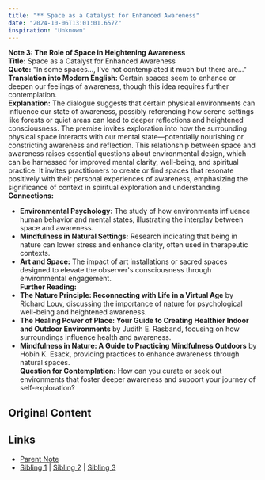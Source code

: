 ```yaml
---
title: "** Space as a Catalyst for Enhanced Awareness"
date: "2024-10-06T13:01:01.657Z"
inspiration: "Unknown"
---
```


  
**Note 3: The Role of Space in Heightening Awareness**  
**Title:** Space as a Catalyst for Enhanced Awareness  
**Quote:** "In some spaces..., I’ve not contemplated it much but there are..."  
**Translation into Modern English:** Certain spaces seem to enhance or deepen our feelings of awareness, though this idea requires further contemplation.  
**Explanation:** The dialogue suggests that certain physical environments can influence our state of awareness, possibly referencing how serene settings like forests or quiet areas can lead to deeper reflections and heightened consciousness. The premise invites exploration into how the surrounding physical space interacts with our mental state—potentially nourishing or constricting awareness and reflection. This relationship between space and awareness raises essential questions about environmental design, which can be harnessed for improved mental clarity, well-being, and spiritual practice. It invites practitioners to create or find spaces that resonate positively with their personal experiences of awareness, emphasizing the significance of context in spiritual exploration and understanding.  
**Connections:**  
- **Environmental Psychology:** The study of how environments influence human behavior and mental states, illustrating the interplay between space and awareness.  
- **Mindfulness in Natural Settings:** Research indicating that being in nature can lower stress and enhance clarity, often used in therapeutic contexts.  
- **Art and Space:** The impact of art installations or sacred spaces designed to elevate the observer's consciousness through environmental engagement.  
**Further Reading:**  
- **The Nature Principle: Reconnecting with Life in a Virtual Age** by Richard Louv, discussing the importance of nature for psychological well-being and heightened awareness.  
- **The Healing Power of Place: Your Guide to Creating Healthier Indoor and Outdoor Environments** by Judith E. Rasband, focusing on how surroundings influence health and awareness.  
- **Mindfulness in Nature: A Guide to Practicing Mindfulness Outdoors** by Hobin K. Esack, providing practices to enhance awareness through natural spaces.  
**Question for Contemplation:** How can you curate or seek out environments that foster deeper awareness and support your journey of self-exploration?  


## Original Content



## Links

- [Parent Note](/parent-note.md)
- [Sibling 1](/zettel1.md) | [Sibling 2](/zettel2.md) | [Sibling 3](/zettel3.md)
